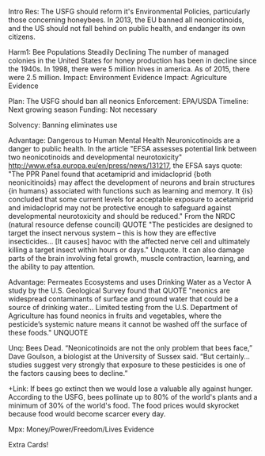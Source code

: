 Intro
	Res: The USFG should reform it's Environmental Policies, particularly those concerning honeybees.
	In 2013, the EU banned all neonicotinoids, and the US should not fall behind on public health, and endanger its own citizens.
	

Harm1: Bee Populations Steadily Declining
	The number of managed colonies in the United States for honey production has been in decline since the 1940s. In 1998, there were 5 million hives in america. As of 2015, there were 2.5 million. 
	Impact: Environment
		Evidence
	Impact: Agriculture
		Evidence

Plan: The USFG should ban all neonics
	Enforcement: EPA/USDA
	Timeline: Next growing season
	Funding: Not necessary

Solvency: Banning eliminates use

Advantage: Dangerous to Human Mental Health
	Neuronicotinoids are a danger to public health. In the article "EFSA assesses potential link between two neonicotinoids and developmental neurotoxicity" http://www.efsa.europa.eu/en/press/news/131217, the EFSA says quote: "The PPR Panel found that acetamiprid  and imidacloprid {both neonicitinoids} may affect the development of neurons and brain structures {in humans} associated with functions such as learning and memory. It {is} concluded that some current levels for acceptable exposure to acetamiprid and imidacloprid may not be protective enough to safeguard against developmental neurotoxicity and should be reduced." From the NRDC (natural resource defense council) QUOTE "The pesticides are designed to target the insect nervous system – this is how they are effective insecticides... [It causes] havoc with the affected nerve cell and ultimately killing a target insect within hours or days." Unquote. It can also damage parts of the brain involving fetal growth, muscle contraction, learning, and the ability to pay attention.

Advantage: Permeates Ecosystems and uses Drinking Water as a Vector
	A study by the U.S. Geological Survey found that QUOTE "neonics are widespread contaminants of surface and ground water that could be a source of drinking water... Limited testing from the U.S. Department of Agriculture has found neonics in fruits and vegetables, where the pesticide’s systemic nature means it cannot be washed off the surface of these foods." UNQUOTE	
	
Unq: Bees Dead. “Neonicotinoids are not the only problem that bees face,” Dave Goulson, a biologist at the University of Sussex said. “But certainly... studies suggest very strongly that exposure to these pesticides is one of the factors causing bees to decline.”

+Link: If bees go extinct then we would lose a valuable ally against hunger. According to the USFG, bees pollinate up to 80% of the world's plants and a minimum of 30% of the world's food. The food prices would skyrocket because food would become scarcer every day.

Mpx: Money/Power/Freedom/Lives
	Evidence
	
	
	
	
	
	
	
	
	
	
	
	
	
	
	
	
	
	
Extra Cards!


